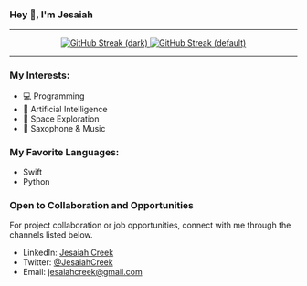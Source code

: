 ### Hey 👋, I'm Jesaiah

---

<p align="center">
  <a href="https://git.io/streak-stats#gh-dark-mode-only">
    <img src="https://streak-stats.demolab.com?user=JesaiahCreek&theme=dark" alt="GitHub Streak (dark)" />
  </a>
  <a href="https://git.io/streak-stats#gh-light-mode-only">
    <img src="https://streak-stats.demolab.com?user=JesaiahCreek&theme=default" alt="GitHub Streak (default)" />
  </a>
</p>

---

### My Interests:
- 💻 Programming
- 🧠 Artificial Intelligence
- 🚀 Space Exploration
- 🎷 Saxophone & Music

### My Favorite Languages:
- Swift
- Python

### Open to Collaboration and Opportunities
For project collaboration or job opportunities, connect with me through the channels listed below.

- LinkedIn: [Jesaiah Creek](https://www.linkedin.com/in/jesaiahcreek/)
- Twitter: [@JesaiahCreek](https://twitter.com/JesaiahCreek)
- Email: jesaiahcreek@gmail.com
